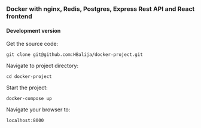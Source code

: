 ### Docker with nginx, Redis, Postgres, Express Rest API and React frontend

#### Development version

Get the source code:

    git clone git@github.com:HBalija/docker-project.git

Navigate to project directory:

    cd docker-project

Start the project:

    docker-compose up

Navigate your browser to:

    localhost:8000
